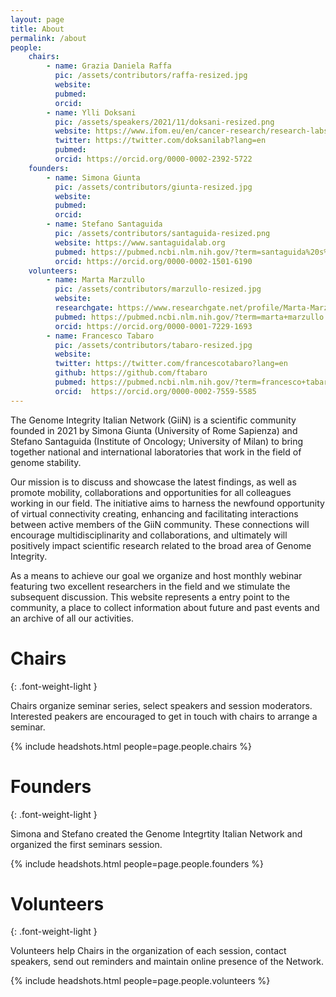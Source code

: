 ```yaml
---
layout: page
title: About
permalink: /about
people:
    chairs:
        - name: Grazia Daniela Raffa
          pic: /assets/contributors/raffa-resized.jpg
          website:
          pubmed:
          orcid:
        - name: Ylli Doksani
          pic: /assets/speakers/2021/11/doksani-resized.png
          website: https://www.ifom.eu/en/cancer-research/research-labs/research-lab-doksani.php
          twitter: https://twitter.com/doksanilab?lang=en
          pubmed:
          orcid: https://orcid.org/0000-0002-2392-5722
    founders:
        - name: Simona Giunta
          pic: /assets/contributors/giunta-resized.jpg
          website:
          pubmed:
          orcid:
        - name: Stefano Santaguida
          pic: /assets/contributors/santaguida-resized.png
          website: https://www.santaguidalab.org
          pubmed: https://pubmed.ncbi.nlm.nih.gov/?term=santaguida%20s%20NOT%20Scambia&sort=date
          orcid: https://orcid.org/0000-0002-1501-6190
    volunteers:
        - name: Marta Marzullo
          pic: /assets/contributors/marzullo-resized.jpg
          website: 
          researchgate: https://www.researchgate.net/profile/Marta-Marzullo
          pubmed: https://pubmed.ncbi.nlm.nih.gov/?term=marta+marzullo
          orcid: https://orcid.org/0000-0001-7229-1693
        - name: Francesco Tabaro
          pic: /assets/contributors/tabaro-resized.jpg
          website:
          twitter: https://twitter.com/francescotabaro?lang=en
          github: https://github.com/ftabaro
          pubmed: https://pubmed.ncbi.nlm.nih.gov/?term=francesco+tabaro
          orcid:  https://orcid.org/0000-0002-7559-5585
---
```


The Genome Integrity Italian Network (GiiN) is a scientific community founded in 2021 by Simona Giunta (University of Rome Sapienza) and Stefano Santaguida (Institute of Oncology; University of Milan) to bring together national and international laboratories that work in the field of genome stability. 

Our mission is to discuss and showcase the latest findings, as well as promote mobility, collaborations and opportunities for all colleagues working in our field. The initiative aims to harness the newfound opportunity of virtual connectivity creating, enhancing and facilitating interactions between active members of the GiiN community. These connections will encourage multidisciplinarity and collaborations, and ultimately will positively impact scientific research related to the broad area of Genome Integrity.

As a means to achieve our goal we organize and host monthly webinar featuring two excellent researchers in the field and we stimulate the subsequent discussion. This website represents a entry point to the community, a place to collect information about future and past events and an archive of all our activities.

# Chairs 
{: .font-weight-light }

Chairs organize seminar series, select speakers and session moderators. Interested peakers are encouraged to get in touch with chairs to arrange a seminar.

{% include headshots.html people=page.people.chairs %}

# Founders 
{: .font-weight-light }

Simona and Stefano created the Genome Integrtity Italian Network and organized the first seminars session.

{% include headshots.html people=page.people.founders %}

# Volunteers 
{: .font-weight-light }

Volunteers help Chairs in the organization of each session, contact speakers, send out reminders and maintain online presence of the Network.

{% include headshots.html people=page.people.volunteers %}